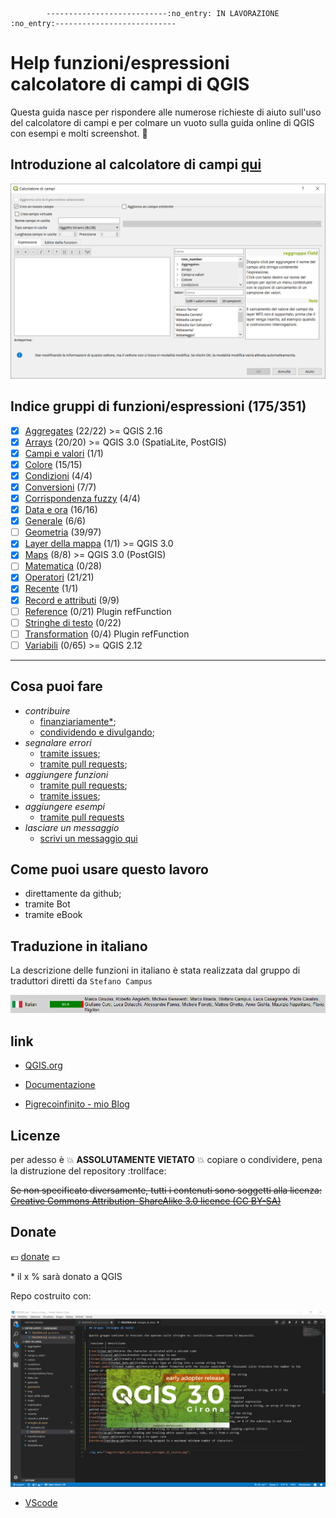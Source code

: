            ---------------------------:no_entry: IN LAVORAZIONE :no_entry:---------------------------

# Help funzioni/espressioni calcolatore di campi di QGIS 

Questa guida nasce per rispondere alle numerose richieste di aiuto sull'uso del calcolatore di campi e per colmare un vuoto sulla guida online di QGIS con esempi e molti screenshot. :star2:

## Introduzione al calcolatore di campi [qui](https://github.com/pigreco/Help_in_linea_/wiki/Introduzione)

<img src="/img/calcolatore_campi1.png">


## Indice gruppi di funzioni/espressioni (175/351)
- [x] [Aggregates](/aggregates) (22/22) >= QGIS 2.16  
- [x] [Arrays](/arrays) (20/20) >= QGIS 3.0 (SpatiaLite, PostGIS)
- [x] [Campi e valori](/campi_e_valori) (1/1)
- [x] [Colore](/colore) (15/15)
- [x] [Condizioni](/condizioni) (4/4)
- [x] [Conversioni](/conversioni) (7/7)
- [x] [Corrispondenza fuzzy](/corrispondenza_fuzzy) (4/4)
- [x] [Data e ora](/data_ora) (16/16)
- [x] [Generale](/generale) (6/6)
- [ ] [Geometria](/geometria) (39/97)
- [x] [Layer della mappa](/layer_della_mappa) (1/1) >= QGIS 3.0
- [x] [Maps](/maps) (8/8) >= QGIS 3.0 (PostGIS)
- [ ] [Matematica](/matematica) (0/28)
- [x] [Operatori](/operatori) (21/21)
- [x] [Recente](/recente) (1/1)
- [x] [Record e attributi](/record_e_attributi) (9/9)
- [ ] [Reference](/reference) (0/21) Plugin refFunction
- [ ] [Stringhe di testo](/stringhe_di_testo) (0/22)
- [ ] [Transformation](/transformation) (0/4) Plugin refFunction
- [ ] [Variabili](/variabili) (0/65) >= QGIS 2.12

---
## Cosa puoi fare

- *contribuire*
    - [finanziariamente*](https://www.paypal.me/pigrecoinfinito);
    - [condividendo e divulgando](https://www.facebook.com/);
- *segnalare errori*
    - [tramite issues](https://github.com/pigreco/Help_in_linea_/issues);
    - [tramite pull requests](https://github.com/pigreco/Help_in_linea_/pulls);
- *aggiungere funzioni*
    - [tramite pull requests](https://github.com/pigreco/Help_in_linea_/pulls);
    - [tramite issues](https://github.com/pigreco/Help_in_linea_/issues);
- *aggiungere esempi*
    - [tramite pull requests](https://github.com/pigreco/Help_in_linea_/pulls)
- *lasciare un messaggio*
    - [scrivi un messaggio qui](https://github.com/pigreco/Help_in_linea_/issues/1)

## Come puoi usare questo lavoro

* direttamente da github;
* tramite Bot
* tramite eBook

## Traduzione in italiano

La descrizione delle funzioni in italiano è stata realizzata dal gruppo di traduttori diretti da `Stefano Campus`

<img src="/img/traduttori.png">

## link

* [QGIS.org](https://qgis.org/it/site/)

* [Documentazione](https://qgis.org/it/docs/index.html#)

* [Pigrecoinfinito - mio Blog](https://pigrecoinfinito.wordpress.com/)


## Licenze

per adesso è :boom: **ASSOLUTAMENTE VIETATO** :boom: copiare o condividere, pena la distruzione del repository :trollface:

~~Se non specificato diversamente, tutti i contenuti sono soggetti alla licenza: [Creative Commons Attribution-ShareAlike 3.0 licence (CC BY-SA)](https://creativecommons.org/licenses/by-sa/3.0/)~~


## Donate

:euro: [donate](https://www.paypal.me/pigrecoinfinito) :euro:

\* il x % sarà donato a QGIS

Repo costruito con:

<img src="/img/VScode_QGIS.png">

* [VScode](https://it.wikipedia.org/wiki/Visual_Studio_Code)
